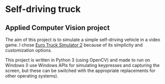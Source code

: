 # Self-driving truck
## Applied Computer Vision project

The aim of this project is to simulate a simple self-driving vehicle in a video game. I chose 
[Euro Truck Simulator 2](https://eurotrucksimulator2.com/) because of its simplicity and customization options.

This project is written in Python 3 (using OpenCV) and made to run on Windows (I use Windows APIs for simulating 
keypresses and capturing the screen, but these can be switched with the appropriate replacements for other operating systems).


